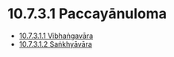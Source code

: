 

# 10.7.3.1 Paccayānuloma

* [10.7.3.1.1 Vibhaṅgavāra](10.7.3.1/10.7.3.1.1.md)
* [10.7.3.1.2 Saṅkhyāvāra](10.7.3.1/10.7.3.1.2.md)



